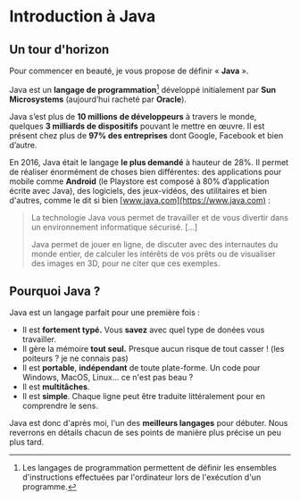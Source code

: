 # Introduction à Java

## Un tour d'horizon

Pour commencer en beauté, je vous propose de définir « **Java** ».

Java est un **langage de programmation**[^1] développé initialement par **Sun Microsystems** \(aujourd’hui racheté par **Oracle**\).

Java s’est plus de **10 millions** **de développeurs** à travers le monde, quelques **3 milliards de dispositifs** pouvant le mettre en œuvre. Il est présent chez plus de **97% des entreprises** dont Google, Facebook et bien d’autre.

En 2016, Java était le langage **le plus demandé** à hauteur de 28%. Il permet de réaliser énormément de choses bien différentes: des applications pour mobile comme **Android** \(le Playstore est composé à 80% d’application écrite avec Java\), des logiciels, des jeux-vidéos, des utilitaires et bien d'autres, comme le dit si bien [www.java.com](https://www.java.com) :

> La technologie Java vous permet de travailler et de vous divertir dans un environnement informatique sécurisé. \[...\]
>
> Java permet de jouer en ligne, de discuter avec des internautes du monde entier, de calculer les intérêts de vos prêts ou de visualiser des images en 3D, pour ne citer que ces exemples.

## Pourquoi Java ?

Java est un langage parfait pour une première fois :

* Il est **fortement typé.** Vous **savez** avec quel type de donées vous travailler. 
* Il gère la mémoire **tout seul.** Presque aucun risque de tout casser ! \(les poiteurs ? je ne connais pas\)
* Il est **portable**, **indépendant** de toute plate-forme. Un code pour Windows, MacOS, Linux... ce n'est pas beau ? 
* Il est **multitâches**.
* Il est **simple**. Chaque ligne peut être traduite littéralement pour en comprendre le sens.

Java est donc d'après moi, l'un des **meilleurs langages** pour débuter. Nous reverrons en détails chacun de ses points de manière plus précise un peu plus tard.

[^1]: Les langages de programmation permettent de définir les ensembles d'instructions effectuées par l'ordinateur lors de l'exécution d'un programme.

